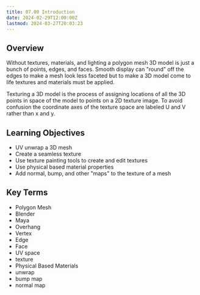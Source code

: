 ```yaml
---
title: 07.00 Introduction
date: 2024-02-29T12:00:00Z
lastmod: 2024-03-27T20:03:23
---
```


## Overview

Without textures, materials, and lighting a polygon mesh 3D model is just a bunch of points, edges, and faces. Smooth display can "round" off the edges to make a mesh look less faceted but to make a 3D model come to life textures and materials must be applied.

Texturing a 3D model is the process of assigning locations of all the 3D points in space of the model to points on a 2D texture image. To avoid confusion the coordinate axes of the texture space are labeled U and V rather than x and y.

## Learning Objectives

- UV unwrap a 3D mesh
- Create a seamless texture
- Use texture painting tools to create and edit textures
- Use physical based material properties
- Add normal, bump, and other "maps" to the texture of a mesh

## Key Terms

- Polygon Mesh
- Blender
- Maya
- Overhang
- Vertex
- Edge
- Face
- UV space
- texture
- Physical Based Materials
- unwrap
- bump map
- normal map
